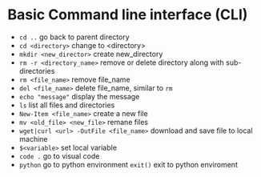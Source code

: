 # Basic Command line interface (CLI)
- `cd ..` go back  to parent directory
- `cd <directory>` change to \<directory>
- `mkdir <new_director>` create new_directory
- `rm -r <directory_name>` remove or delete directory along with sub-directories
- `rm <file_name>` remove file_name
- `del <file_name>` delete file_name, similar to `rm`
- `echo "message"` display the message
- `ls` list all files and directories
- `New-Item <file_name>` create a new file
- `mv <old_file> <new_file>` remane files
- `wget|curl <url> -OutFile <file_name>` download and save file to local machine
- `$<variable>` set local variable
- `code .` go to visual code
- `python` go to python environment  `exit()` exit to python enviroment
